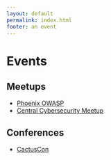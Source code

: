 ```yaml
---
layout: default
permalink: index.html
footer: an event
---
```


# Events

## Meetups

* [Phoenix OWASP](https://www.owasp.org/index.php/Phoenix)
* [Central Cybersecurity Meetup](https://www.meetup.com/Central-Cyber-Security-Meetup/)

## Conferences

* [CactusCon](https://www.cactuscon.com/)
